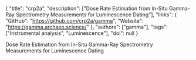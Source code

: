 {
  "title": "crp2a",
  "description": ["Dose Rate Estimation from In-Situ Gamma-Ray Spectrometry Measurements for Luminescence Dating"],
  "links": {
    "GitHub": "https://github.com/crp2a/gamma",
    "Website": "https://gamma.archaeo.science/"
  },
  "authors": ["gamma"],
  "tags": ["Instrumental analysis", "Luminescence"],
  "doi": null
}

<!-- Generated by csv2md.R – do not edit by hand -->

Dose Rate Estimation from In-Situ Gamma-Ray Spectrometry Measurements for Luminescence Dating